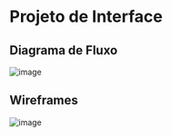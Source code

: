 
# Projeto de Interface

## Diagrama de Fluxo
![image](https://user-images.githubusercontent.com/103225086/227742092-6e3d5155-ad90-4a44-82b3-ed86da6cd960.png)

## Wireframes

![image](![image](https://user-images.githubusercontent.com/103579574/229178808-38750f8d-7489-4575-abd3-da9ef9c900f9.png)
)
